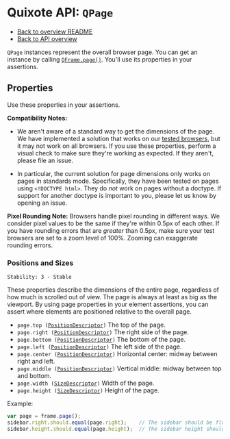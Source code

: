 # Quixote API: `QPage`

* [Back to overview README](../README.md)
* [Back to API overview](api.md)

`QPage` instances represent the overall browser page. You can get an instance by calling [`QFrame.page()`](QFrame.md#page). You'll use its properties in your assertions.


## Properties

Use these properties in your assertions.

**Compatibility Notes:**

* We aren't aware of a standard way to get the dimensions of the page. We have implemented a solution that works on our [tested browsers](../build/config/tested_browsers.js), but it may not work on all browsers. If you use these properties, perform a visual check to make sure they're working as expected. If they aren't, please file an issue.

* In particular, the current solution for page dimensions only works on pages in standards mode. Specifically, they have been tested on pages using `<!DOCTYPE html>`. They do *not* work on pages without a doctype. If support for another doctype is important to you, please let us know by opening an issue.

**Pixel Rounding Note:** Browsers handle pixel rounding in different ways. We consider pixel values to be the same if they're within 0.5px of each other. If you have rounding errors that are *greater* than 0.5px, make sure your test browsers are set to a zoom level of 100%. Zooming can exaggerate rounding errors.


### Positions and Sizes

```
Stability: 3 - Stable
```

These properties describe the dimensions of the entire page, regardless of how much is scrolled out of view. The page is always at least as big as the viewport. By using page properties in your element assertions, you can assert where elements are positioned relative to the overall page.

* `page.top (`[`PositionDescriptor`](PositionDescriptor.md)`)` The top of the page.
* `page.right (`[`PositionDescriptor`](PositionDescriptor.md)`)` The right side of the page.
* `page.bottom (`[`PositionDescriptor`](PositionDescriptor.md)`)` The bottom of the page.
* `page.left (`[`PositionDescriptor`](PositionDescriptor.md)`)` The left side of the page.
* `page.center (`[`PositionDescriptor`](PositionDescriptor.md)`)` Horizontal center: midway between right and left.
* `page.middle (`[`PositionDescriptor`](PositionDescriptor.md)`)` Vertical middle: midway between top and bottom.
* `page.width (`[`SizeDescriptor`](SizeDescriptor.md)`)` Width of the page.
* `page.height (`[`SizeDescriptor`](SizeDescriptor.md)`)` Height of the page.

Example:

```javascript
var page = frame.page();
sidebar.right.should.equal(page.right);    // The sidebar should be flush to the right side of the page
sidebar.height.should.equal(page.height);  // The sidebar height should equal the page height
```